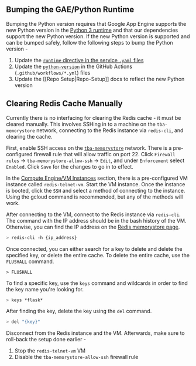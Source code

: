 ## Bumping the GAE/Python Runtime

Bumping the Python version requires that Google App Engine supports the new Python version in the [Python 3 runtime](https://cloud.google.com/appengine/docs/standard/python3/runtime) and that our dependencies support the new Python version. If the new Python version is supported and can be bumped safely, follow the following steps to bump the Python version -

1) Update the [`runtime` directive in the service `.yaml` files](https://cloud.google.com/appengine/docs/standard/python3/config/appref)
2) Update the [`python-version`](https://docs.github.com/en/actions/guides/building-and-testing-python#specifying-a-python-version) in the GitHub Actions (`.github/workflows/*.yml`) files
3) Update the [[Repo Setup|Repo-Setup]] docs to reflect the new Python version

## Clearing Redis Cache Manually

Currently there is no interfacing for clearing the Redis cache - it must be cleared manually. This involves SSHing in to a machine on the `tba-memorystore` network, connecting to the Redis instance via `redis-cli`, and clearing the cache.

First, enable SSH access on the [`tba-memorystore`](https://console.cloud.google.com/networking/networks/details/tba-memorystore) network. There is a pre-configured firewall rule that will allow traffic on port 22. Click `Firewall rules` -> `tba-memorystore-allow-ssh` -> `Edit`, and under `Enforcement` select `Enabled`. Click `Save` for the changes to go in to effect.

In the [Compute Engine/VM Instances](https://console.cloud.google.com/compute/instances) section, there is a pre-configured VM instance called `redis-telnet-vm`. Start the VM instance. Once the instance is booted, click the `SSH` and select a method of connecting to the instance. Using the gcloud command is recommended, but any of the methods will work.

After connecting to the VM, connect to the Redis instance via `redis-cli`. The command with the IP address should be in the bash history of the VM. Otherwise, you can find the IP address on the [Redis memorystore page](https://console.cloud.google.com/memorystore/redis/instances).

```bash
> redis-cli -h {ip_address}
```

Once connected, you can either search for a key to delete and delete the specified key, or delete the entire cache. To delete the entire cache, use the `FLUSHALL` command.

```
> FLUSHALL
```

To find a specific key, use the `keys` command and wildcards in order to find the key name you're looking for.

```bash
> keys *flask*
```

After finding the key, delete the key using the `del` command.

```bash
> del "{key}"
```

Disconnect from the Redis instance and the VM. Afterwards, make sure to roll-back the setup done earlier -

1) Stop the `redis-telnet-vm` VM
2) Disable the `tba-memorystore-allow-ssh` firewall rule
